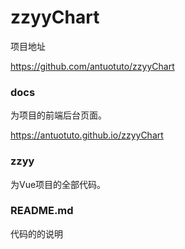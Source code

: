 # zzyyChart

项目地址

https://github.com/antuotuto/zzyyChart

### docs

为项目的前端后台页面。

https://antuotuto.github.io/zzyyChart

### zzyy

为Vue项目的全部代码。

### README.md

代码的的说明